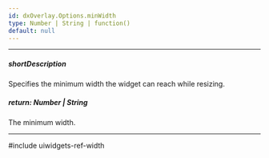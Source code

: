 ```yaml
---
id: dxOverlay.Options.minWidth
type: Number | String | function()
default: null
---
```

---
##### shortDescription
Specifies the minimum width the widget can reach while resizing.

##### return: Number | String
The minimum width.

---
#include uiwidgets-ref-width